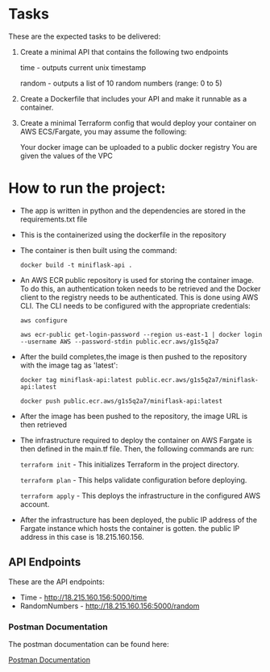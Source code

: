 # Tasks

These are the expected tasks to be delivered:

1. Create a minimal API that contains the following two endpoints

    time - outputs current unix timestamp

    random - outputs a list of 10 random numbers (range: 0 to 5)

2. Create a Dockerfile that includes your API and make it runnable as a container.

3. Create a minimal Terraform config that would deploy your container on AWS ECS/Fargate, you may assume the following:

    Your docker image can be uploaded to a public docker registry
    You are given the values of the VPC


# How to run the project:

- The app is written in python and the dependencies are stored in the requirements.txt file

- This is the containerized using the dockerfile in the repository

- The container is then built using the command: 

	`docker build -t miniflask-api .`

- An AWS ECR public repository is used for storing the container image. To do this, an authentication token needs to be retrieved and the Docker client to the registry needs to be authenticated. This is done using  AWS CLI. The CLI needs to be configured with the appropriate credentials:

    `aws configure`

    `aws ecr-public get-login-password --region us-east-1 | docker login --username AWS --password-stdin public.ecr.aws/g1s5q2a7`

- After the build completes,the image is then pushed to the repository with the image tag as 'latest':

    `docker tag miniflask-api:latest public.ecr.aws/g1s5q2a7/miniflask-api:latest`

    `docker push public.ecr.aws/g1s5q2a7/miniflask-api:latest`

- After the image has been pushed to the repository, the image URL is then retrieved

- The infrastructure required to deploy the container on AWS Fargate is then defined in the main.tf file. Then, the following commands are run:

    `terraform init`  - This initializes Terraform in the project directory.

    `terraform plan`  - This helps validate configuration before deploying.

    `terraform apply` - This deploys the infrastructure in the configured AWS account. 

- After the infrastructure has been deployed, the public IP address of the Fargate instance which hosts the container is gotten. the public IP address in this case is 18.215.160.156.

## API Endpoints
These are the API endpoints:

- Time - http://18.215.160.156:5000/time
- RandomNumbers - http://18.215.160.156:5000/random

### Postman Documentation
The postman documentation can be found here:

[Postman Documentation](https://github.com/ogasege/miniflask/blob/master/MINIFLASK%20API.postman_collection.json)
